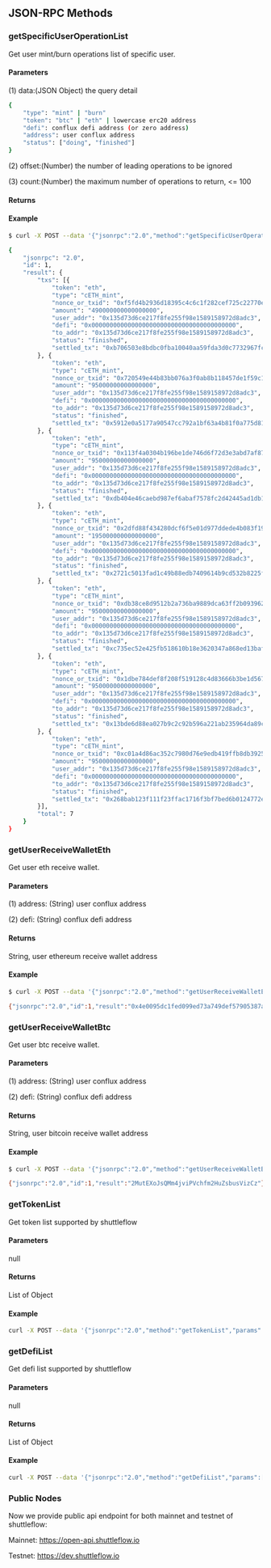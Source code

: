 ## JSON-RPC Methods

### getSpecificUserOperationList
Get user mint/burn operations list of specific user.
#### Parameters
(1) data:(JSON Object) the query detail
```bash
{
    "type": "mint" | "burn"
    "token": "btc" | "eth" | lowercase erc20 address
    "defi": conflux defi address (or zero address)
    "address": user conflux address
    "status": ["doing", "finished"]
}
```

(2) offset:(Number) the number of leading operations to be ignored

(3) count:(Number) the maximum number of operations to return, <= 100

#### Returns

#### Example
```bash
$ curl -X POST --data '{"jsonrpc":"2.0","method":"getSpecificUserOperationList","params":[{"type":"mint","token":"eth","defi":"0x0000000000000000000000000000000000000000","address":"0x1f04dcc0432b2df7ce604f0ad4736cadf5ed04ea","status":["doing","finished"]},0,10],"id":1}' -H "Content-Type: application/json" https://dev.shuttleflow.io

{
    "jsonrpc": "2.0",
	"id": 1,
	"result": {
		"txs": [{
			"token": "eth",
			"type": "cETH_mint",
			"nonce_or_txid": "0xf5fd4b2936d18395c4c6c1f282cef725c22770edf79029bbda97ee8d623222c2",
			"amount": "490000000000000000", 
			"user_addr": "0x135d73d6ce217f8fe255f98e1589158972d8adc3",
			"defi": "0x0000000000000000000000000000000000000000",
			"to_addr": "0x135d73d6ce217f8fe255f98e1589158972d8adc3", 
			"status": "finished",
			"settled_tx": "0xb706503e8bdbc0fba10040aa59fda3d0c7732967fc08591ff03df6102cbb1b6c"
		}, {
			"token": "eth",
			"type": "cETH_mint",
			"nonce_or_txid": "0x720549e44b83bb076a3f0ab8b118457de1f59c1aab9ec3ef56217107bc51adf7",
			"amount": "95000000000000000",
			"user_addr": "0x135d73d6ce217f8fe255f98e1589158972d8adc3",
			"defi": "0x0000000000000000000000000000000000000000",
			"to_addr": "0x135d73d6ce217f8fe255f98e1589158972d8adc3",
			"status": "finished",
			"settled_tx": "0x5912e0a5177a90547cc792a1bf63a4b81f0a775d819e3ffecc93ac63b3c0c346"
		}, {
			"token": "eth",
			"type": "cETH_mint",
			"nonce_or_txid": "0x113f4a0304b196be1de746d6f72d3e3abd7af87e68ed2f0bed4447ae86b7be51",
			"amount": "95000000000000000",
			"user_addr": "0x135d73d6ce217f8fe255f98e1589158972d8adc3",
			"defi": "0x0000000000000000000000000000000000000000",
			"to_addr": "0x135d73d6ce217f8fe255f98e1589158972d8adc3",
			"status": "finished",
			"settled_tx": "0xdb404e46caebd987ef6abaf7578fc2d42445ad1db1c361a56b687dcd70271957"
		}, {
			"token": "eth",
			"type": "cETH_mint",
			"nonce_or_txid": "0x2dfd88f434280dcf6f5e01d977ddede4b083f19dfb6384aee03ed47b12272dd3",
			"amount": "195000000000000000",
			"user_addr": "0x135d73d6ce217f8fe255f98e1589158972d8adc3",
			"defi": "0x0000000000000000000000000000000000000000",
			"to_addr": "0x135d73d6ce217f8fe255f98e1589158972d8adc3",
			"status": "finished",
			"settled_tx": "0x2721c5013fad1c49b88edb7409614b9cd532b8225f6e3d54f77d262eec659668"
		}, {
			"token": "eth",
			"type": "cETH_mint",
			"nonce_or_txid": "0xdb38ce8d9512b2a736ba9889dca63ff2b0939621b654fc615241fe886bde74a5",
			"amount": "95000000000000000",
			"user_addr": "0x135d73d6ce217f8fe255f98e1589158972d8adc3",
			"defi": "0x0000000000000000000000000000000000000000",
			"to_addr": "0x135d73d6ce217f8fe255f98e1589158972d8adc3",
			"status": "finished",
			"settled_tx": "0xc735ec52e425fb518610b18e3620347a868ed13baf08ae6aa212e46c8dba3751"
		}, {
			"token": "eth",
			"type": "cETH_mint",
			"nonce_or_txid": "0x1dbe784def8f208f519128c4d83666b3be1d5675ac458c10aa609914e856d57e",
			"amount": "95000000000000000",
			"user_addr": "0x135d73d6ce217f8fe255f98e1589158972d8adc3",
			"defi": "0x0000000000000000000000000000000000000000",
			"to_addr": "0x135d73d6ce217f8fe255f98e1589158972d8adc3",
			"status": "finished",
			"settled_tx": "0x13bde6d88ea027b9c2c92b596a221ab235964da89ced66ea4e92d7958486864c"
		}, {
			"token": "eth",
			"type": "cETH_mint",
			"nonce_or_txid": "0xc01a4d86ac352c7980d76e9edb419ffb8db39255cc4cba47b95295e232371816",
			"amount": "95000000000000000",
			"user_addr": "0x135d73d6ce217f8fe255f98e1589158972d8adc3",
			"defi": "0x0000000000000000000000000000000000000000",
			"to_addr": "0x135d73d6ce217f8fe255f98e1589158972d8adc3",
			"status": "finished",
			"settled_tx": "0x268bab123f111f23ffac1716f3bf7bed6b0124772eb285406123b727b90a3b10"
		}],
		"total": 7
	}
}
```

### getUserReceiveWalletEth
Get user eth receive wallet.
#### Parameters
(1) address: (String) user conflux address

(2) defi: (String) conflux defi address
#### Returns
String, user ethereum receive wallet address
#### Example
```bash
$ curl -X POST --data '{"jsonrpc":"2.0","method":"getUserReceiveWalletEth","params":["0x1d9fdbe7cad3d82cc539b3b7c8bd8a8437ad5b58", "0x0000000000000000000000000000000000000000"],"id":1}' -H "Content-Type: application/json" https://dev.shuttleflow.io

{"jsonrpc":"2.0","id":1,"result":"0x4e0095dc1fed099ed73a749def57905387a11271"}
```

### getUserReceiveWalletBtc
Get user btc receive wallet.
#### Parameters
(1) address: (String) user conflux address

(2) defi: (String) conflux defi address
#### Returns
String, user bitcoin receive wallet address
#### Example
```bash
$ curl -X POST --data '{"jsonrpc":"2.0","method":"getUserReceiveWalletBtc","params":["0x1d9fdbe7cad3d82cc539b3b7c8bd8a8437ad5b58", "0x0000000000000000000000000000000000000000"],"id":1}' -H "Content-Type: application/json" https://dev.shuttleflow.io

{"jsonrpc":"2.0","id":1,"result":"2MutEXoJsQMm4jviPVchfm2HuZsbusVizCz"}
```

### getTokenList
Get token list supported by shuttleflow
#### Parameters
null
#### Returns
List of Object
#### Example
```bash
curl -X POST --data '{"jsonrpc":"2.0","method":"getTokenList","params":[""],"id":1}' -H "Content-Type: application/json" https://dev.shuttleflow.io 
```

### getDefiList
Get defi list supported by shuttleflow
#### Parameters
null
#### Returns
List of Object
#### Example
```bash
curl -X POST --data '{"jsonrpc":"2.0","method":"getDefiList","params":[""],"id":1}' -H "Content-Type: application/json" https://dev.shuttleflow.io
```

### Public Nodes

Now we provide public api endpoint for both mainnet and testnet of shuttleflow:

Mainnet: https://open-api.shuttleflow.io

Testnet: https://dev.shuttleflow.io
